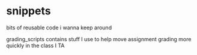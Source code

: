 snippets
=======

bits of reusable code i wanna keep around

grading_scripts contains stuff I use to help move assignment grading more quickly in the class I TA

